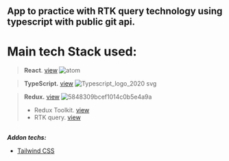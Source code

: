 ## App to practice with RTK query technology using typescript with public git api. 
# Main tech Stack used:
  > **React**. [view](https://reactjs.org/) ![atom](https://user-images.githubusercontent.com/65970612/191053120-127b5428-8740-4e10-8c90-a54cf3af287c.png)

  > **TypeScript.** [view](https://www.typescriptlang.org/) ![Typescript_logo_2020 svg](https://user-images.githubusercontent.com/65970612/191067384-f3737469-ee25-437a-9f1d-25b018d804ec.png)
  
  > **Redux.** [view](https://redux.js.org/) ![5848309bcef1014c0b5e4a9a](https://user-images.githubusercontent.com/65970612/191054042-b93c9247-1c9d-4688-8374-5a67913bbab4.png)
  > - Redux Toolkit. [view](https://redux-toolkit.js.org/)
  > - RTK query. [view](https://redux-toolkit.js.org/rtk-query/overview)

##

   ***Addon techs:***
   - [Tailwind CSS](https://tailwindcss.com/)
